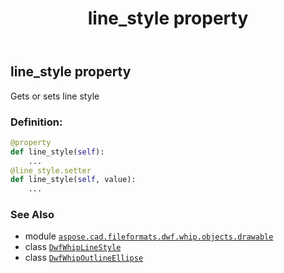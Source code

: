 ﻿---
title: line_style property
second_title: Aspose.CAD for Python via .NET API References
description: 
type: docs
weight: 90
url: /python-net/aspose.cad.fileformats.dwf.whip.objects.drawable/dwfwhipoutlineellipse/line_style/
is_root: false
---

## line_style property


Gets or sets line style
### Definition:
```python
@property
def line_style(self):
    ...
@line_style.setter
def line_style(self, value):
    ...
```

### See Also
* module [`aspose.cad.fileformats.dwf.whip.objects.drawable`](../../)
* class [`DwfWhipLineStyle`](/cad/python-net/aspose.cad.fileformats.dwf.whip.objects.service/dwfwhiplinestyle)
* class [`DwfWhipOutlineEllipse`](/cad/python-net/aspose.cad.fileformats.dwf.whip.objects.drawable/dwfwhipoutlineellipse)

